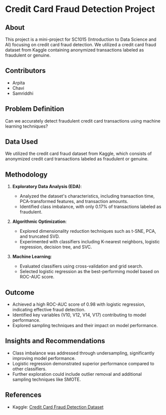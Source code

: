 # Credit Card Fraud Detection Project

## About
This project is a mini-project for SC1015 (Introduction to Data Science and AI) focusing on credit card fraud detection. We utilized a credit card fraud dataset from Kaggle containing anonymized transactions labeled as fraudulent or genuine.

## Contributors
- Arpita
- Chavi
- Samriddhi

## Problem Definition
Can we accurately detect fraudulent credit card transactions using machine learning techniques? 

## Data Used
We utilized the credit card fraud dataset from Kaggle, which consists of anonymized credit card transactions labeled as fraudulent or genuine.

## Methodology
1. **Exploratory Data Analysis (EDA)**:
   - Analyzed the dataset's characteristics, including transaction time, PCA-transformed features, and transaction amounts.
   - Identified class imbalance, with only 0.17% of transactions labeled as fraudulent.

2. **Algorithmic Optimization**:
   - Explored dimensionality reduction techniques such as t-SNE, PCA, and truncated SVD.
   - Experimented with classifiers including K-nearest neighbors, logistic regression, decision tree, and SVC.

3. **Machine Learning**:
   - Evaluated classifiers using cross-validation and grid search.
   - Selected logistic regression as the best-performing model based on ROC-AUC score.

## Outcome
- Achieved a high ROC-AUC score of 0.98 with logistic regression, indicating effective fraud detection.
- Identified key variables (V10, V12, V14, V17) contributing to model performance.
- Explored sampling techniques and their impact on model performance.

## Insights and Recommendations
- Class imbalance was addressed through undersampling, significantly improving model performance.
- Logistic regression demonstrated superior performance compared to other classifiers.
- Further exploration could include outlier removal and additional sampling techniques like SMOTE.

## References
- Kaggle: [Credit Card Fraud Detection Dataset](https://www.kaggle.com/mlg-ulb/creditcardfraud)
